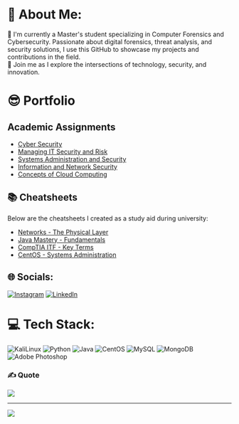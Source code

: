 # 💫 About Me:
🔭 I'm currently a Master's student specializing in Computer Forensics and Cybersecurity. Passionate about digital forensics, threat analysis, and security solutions, I use this GitHub to showcase my projects and contributions in the field. 
<br>🌱 Join me as I explore the intersections of technology, security, and innovation.<br> 

# 😎 Portfolio

## Academic Assignments

- [Cyber Security](https://github.com/Bayan-A/Portfolio/tree/main/CyberSecurity)
- [Managing IT Security and Risk](https://github.com/Bayan-A/Portfolio/tree/main/Managing_IT_Security_and_Risk)
- [Systems Administration and Security](https://github.com/Bayan-A/Portfolio/tree/main/Systems_Administration_and_Security)
- [Information and Network Security](./Information_Security/README.md)
- [Concepts of Cloud Computing](https://github.com/Bayan-A/Portfolio/tree/main/Concepts_of_Cloud_Computing)

## 📚 Cheatsheets

Below are the cheatsheets I created as a study aid during university:

- [Networks - The Physical Layer](https://cheatography.com/bayan-a/cheat-sheets/networks-physical-layer/)
- [Java Mastery - Fundamentals](https://cheatography.com/bayan-a/cheat-sheets/java-mastery-fundamentals/)
- [CompTIA ITF - Key Terms](https://cheatography.com/bayan-a/cheat-sheets/comptia-itf/)
- [CentOS - Systems Administration](https://cheatography.com/bayan-a/cheat-sheets/centos-systems-administration-and-security/)



## 🌐 Socials:
[![Instagram](https://img.shields.io/badge/Instagram-%23E4405F.svg?logo=Instagram&logoColor=white)](https://instagram.com/bayan_tzu) [![LinkedIn](https://img.shields.io/badge/LinkedIn-%230077B5.svg?logo=linkedin&logoColor=white)](https://linkedin.com/in/bayanareef) 

# 💻 Tech Stack:
![KaliLinux](https://img.shields.io/badge/Kali_Linux-557C94?style=for-the-badge&logo=kali-linux&logoColor=white) ![Python](https://img.shields.io/badge/python-3670A0?style=for-the-badge&logo=python&logoColor=ffdd54) ![Java](https://img.shields.io/badge/java-%23ED8B00.svg?style=for-the-badge&logo=java&logoColor=white) ![CentOS](https://img.shields.io/badge/Cent%20OS-262577?style=for-the-badge&logo=CentOS&logoColor=white) ![MySQL](https://img.shields.io/badge/mysql-%2300f.svg?style=for-the-badge&logo=mysql&logoColor=white) ![MongoDB](https://img.shields.io/badge/MongoDB-%234ea94b.svg?style=for-the-badge&logo=mongodb&logoColor=white) ![Adobe Photoshop](https://img.shields.io/badge/adobephotoshop-%2331A8FF.svg?style=for-the-badge&logo=adobephotoshop&logoColor=white) 



### ✍️ Quote
![](https://quotes-github-readme.vercel.app/api?type=horizontal&theme=dark)

---
[![](https://visitcount.itsvg.in/api?id=bareef&icon=0&color=1)](https://visitcount.itsvg.in)

<!-- Proudly created with GPRM ( https://gprm.itsvg.in ) -->
